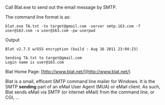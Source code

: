 Call Blat.exe to send out the email message by SMTP.

The command line format is as:
```
blat.exe TA.txt -to target@gmail.com -server smtp.163.com -f user@163.com -u user@163.com -pw userpwd
```
Output
```
Blat v2.7.5 w/GSS encryption (build : Aug 16 2011 23:04:23)

Sending TA.txt to target@gmail.com
Login name is user@163.com
```

Blat Home Page: [http://www.blat.net/](http://www.blat.net/)

Blat is a small, efficent SMTP command line mailer for Windows. It is the SMTP **sending** part of an eMail User Agent (MUA) or eMail client. As such, Blat sends eMail via SMTP (or internet eMail) from the command line, or CGI, ...